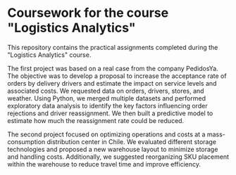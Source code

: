 # Coursework for the course "Logistics Analytics"

This repository contains the practical assignments completed during the "Logistics Analytics" course.

The first project was based on a real case from the company PedidosYa. The objective was to develop a proposal to increase the acceptance rate of orders by delivery drivers and estimate the impact on service levels and associated costs. We requested data on orders, drivers, stores, and weather. Using Python, we merged multiple datasets and performed exploratory data analysis to identify the key factors influencing order rejections and driver reassignment. We then built a predictive model to estimate how much the reassignment rate could be reduced.

The second project focused on optimizing operations and costs at a mass-consumption distribution center in Chile. We evaluated different storage technologies and proposed a new warehouse layout to minimize storage and handling costs. Additionally, we suggested reorganizing SKU placement within the warehouse to reduce travel time and improve efficiency.
